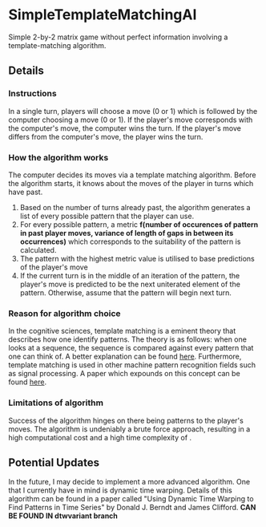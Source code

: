 # SimpleTemplateMatchingAI
Simple 2-by-2 matrix game without perfect information involving a template-matching algorithm.

## Details
### Instructions
In a single turn, players will choose a move (0 or 1) which is followed by the computer choosing a move (0 or 1).
If the player's move corresponds with the computer's move, the computer wins the turn. If the player's move differs 
from the computer's move, the player wins the turn. 
### How the algorithm works
The computer decides its moves via a template matching algorithm. Before the algorithm starts, it knows about the moves of the player in turns which have past. 
1. Based on the number of turns already past, the algorithm generates a list of every possible pattern that the player can use. 
2. For every possible pattern, a metric **f(number of occurences of pattern in past player moves, variance of length of gaps in between its occurrences)** which corresponds to the suitability of the pattern is calculated. 
3. The pattern with the highest metric value is utilised to base predictions of the player's move
4. If the current turn is in the middle of an iteration of the pattern, the player's move is predicted to be the next uniterated element of the pattern. Otherwise, assume that the pattern will begin next turn. 
### Reason for algorithm choice
In the cognitive sciences, template matching is a eminent theory that describes how one identify patterns. The theory is as follows: when one
looks at a sequence, the sequence is compared against every pattern that one can think of. A better explanation can be found [here](https://cdn.intechopen.com/pdfs/5795/InTech-Theory_of_cognitive_pattern_recognition.pdf). Furthermore, template matching is used in other machine 
pattern recognition fields such as signal processing. A paper which expounds on this concept can be found [here](https://www.hindawi.com/journals/jam/2014/528071/).
### Limitations of algorithm
Success of the algorithm hinges on there being patterns to the player's moves. The algorithm is undeniably a brute force approach,
resulting in a high computational cost and a high time complexity of . 


## Potential Updates
In the future, I may decide to implement a more advanced algorithm. One that I currently have in mind is dynamic time warping. Details of this
algorithm can be found in a paper called "Using Dynamic Time Warping to Find Patterns in Time Series" by Donald J. Berndt and James Clifford. **CAN BE FOUND IN dtwvariant branch**
